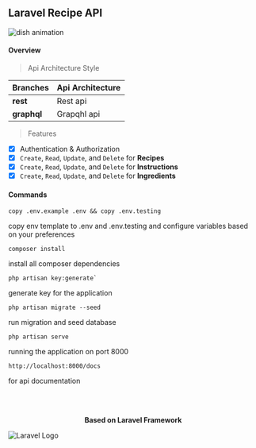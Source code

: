 ## Laravel Recipe API

<p>
    <img src="https://i.pinimg.com/originals/c7/94/be/c794be5349bc93ec47a2a17daab1b279.gif" alt="dish animation" />
</p>

#### Overview

> Api Architecture Style

| Branches    | Api Architecture |
| ----------- | ---------------- |
| **rest**    | Rest api         |
| **graphql** | Grapqhl api      |

> Features

- [x] Authentication & Authorization
- [x] `Create`, `Read`, `Update`, and `Delete` for **Recipes**
- [x] `Create`, `Read`, `Update`, and `Delete` for **Instructions**
- [x] `Create`, `Read`, `Update`, and `Delete` for **Ingredients**

#### Commands

```batch
copy .env.example .env && copy .env.testing
```

copy env template to .env and .env.testing and configure variables based on your preferences

```batch
composer install
```

install all composer dependencies

```batch
php artisan key:generate`
```

generate key for the application

```batch
php artisan migrate --seed
```

run migration and seed database

```batch
php artisan serve
```

running the application on port 8000

```url
http://localhost:8000/docs
```

for api documentation

</br>
</br>
<p align="center"><b>Based on Laravel Framework</b></p>

![Laravel Logo](https://assets.stickpng.com/images/62a4c892fdee15d2905007c8.png)
